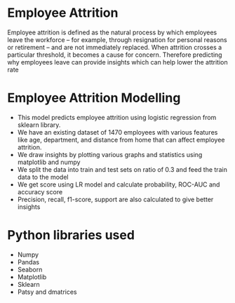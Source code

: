 # Employee Attrition 
Employee attrition is defined as the natural process by which employees leave the workforce – for example, through resignation for personal reasons or retirement – and are not immediately replaced. When attrition crosses a particular threshold, it becomes a cause for concern. Therefore predicting why employees leave can provide insights which can help lower the attrition rate

# Employee Attrition Modelling
* This model predicts employee attrition using logistic regression from sklearn library. 
* We have an existing dataset of 1470 employees with various features like age, department, and distance from home that can affect employee attrition.
* We draw insights by plotting various graphs and statistics using matplotlib and numpy
* We split the data into train and test sets on ratio of 0.3 and feed the train data to the model
* We get score using LR model and calculate probability, ROC-AUC and accuracy score
* Precision, recall, f1-score, support are also calculated to give better insights

  
# Python libraries used 
* Numpy
* Pandas
* Seaborn
* Matplotlib
* Sklearn
* Patsy and dmatrices
